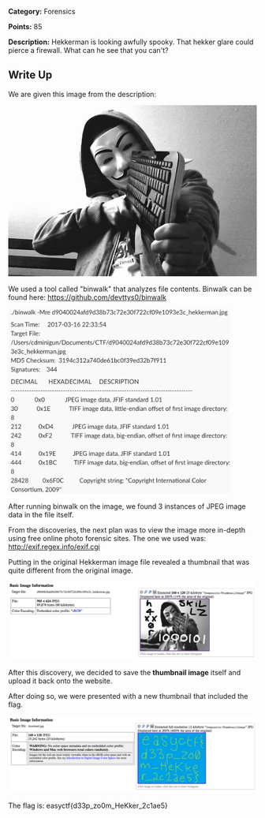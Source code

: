 **Category:** Forensics

**Points:** 85

**Description:** Hekkerman is looking awfully spooky. That hekker glare could pierce a firewall. What can he see that you can't?

## Write Up

We are given this image from the description:

<img src="d9040024afd9d38b73c72e30f722cf09e1093e3c_hekkerman.jpg" width="521" />

We used a tool called "binwalk" that analyzes file contents. Binwalk can be found here: https://github.com/devttys0/binwalk

<img src="bin walk results.png" width="450" />

After running binwalk on the image, we found 3 instances of JPEG image data in the file itself.

From the discoveries, the next plan was to view the image more in-depth using free online photo forensic sites. The one we used was: http://exif.regex.info/exif.cgi

Putting in the original Hekkerman image file revealed a thumbnail that was quite different from the original image.

<img src="screenshot.png" width="900" />

After this discovery, we decided to save the **thumbnail image** itself and upload it back onto the website.

After doing so, we were presented with a new thumbnail that included the flag.

<img src="screenshot2.png" width="900" />

The flag is: easyctf{d33p_zo0m_HeKker_2c1ae5}



